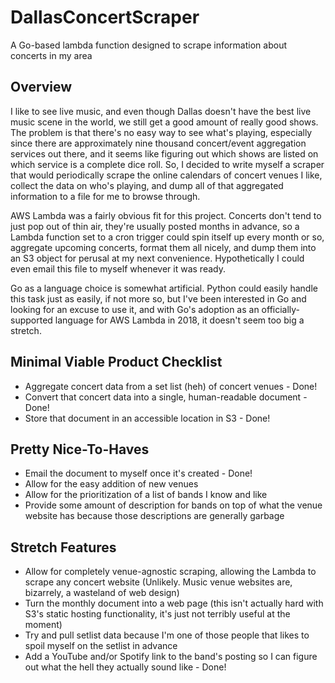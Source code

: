 # DallasConcertScraper
A Go-based lambda function designed to scrape information about concerts in my area

## Overview
I like to see live music, and even though Dallas doesn't have the best live music scene in the world, we still get a good amount of really good shows. The problem is that there's no easy way to see what's playing, especially since there are approximately nine thousand concert/event aggregation services out there, and it seems like figuring out which shows are listed on which service is a complete dice roll. So, I decided to write myself a scraper that would periodically scrape the online calendars of concert venues I like, collect the data on who's playing, and dump all of that aggregated information to a file for me to browse through.

AWS Lambda was a fairly obvious fit for this project. Concerts don't tend to just pop out of thin air, they're usually posted months in advance, so a Lambda function set to a cron trigger could spin itself up every month or so, aggregate upcoming concerts, format them all nicely, and dump them into an S3 object for perusal at my next convenience. Hypothetically I could even email this file to myself whenever it was ready.

Go as a language choice is somewhat artificial. Python could easily handle this task just as easily, if not more so, but I've been interested in Go and looking for an excuse to use it, and with Go's adoption as an officially-supported language for AWS Lambda in 2018, it doesn't seem too big a stretch.

## Minimal Viable Product Checklist
* Aggregate concert data from a set list (heh) of concert venues - Done!
* Convert that concert data into a single, human-readable document - Done!
* Store that document in an accessible location in S3 - Done!

## Pretty Nice-To-Haves
* Email the document to myself once it's created - Done!
* Allow for the easy addition of new venues
* Allow for the prioritization of a list of bands I know and like
* Provide some amount of description for bands on top of what the venue website has because those descriptions are generally garbage

## Stretch Features
* Allow for completely venue-agnostic scraping, allowing the Lambda to scrape any concert website (Unlikely. Music venue websites are, bizarrely, a wasteland of web design)
* Turn the monthly document into a web page (this isn't actually hard with S3's static hosting functionality, it's just not terribly useful at the moment)
* Try and pull setlist data because I'm one of those people that likes to spoil myself on the setlist in advance
* Add a YouTube and/or Spotify link to the band's posting so I can figure out what the hell they actually sound like - Done!
